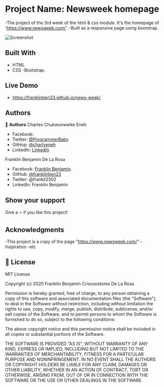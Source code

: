 # Project Name: Newsweek homepage

-The project of the 3rd week of the html & css module. It's the homepage of 'https://www.newsweek.com/'.
-Built as a responsive page using bootstrap.

![Screenshot](https://user-images.githubusercontent.com/68623189/102411485-61b20d80-3fc8-11eb-921d-a78e6116e798.png)

## Built With

- HTML
- CSS
  -Bootstrap.

## Live Demo

- https://franklinben23.github.io/news-week/

## Authors

👤 **Authors**
Charles Chukwunweike Eneh

- Facebook:[]()
- Twitter: [@ProgrammerBaby](https://twitter.com/ProgrammerBaby?s=09)
- GitHup: [@charlyeneh](https://github.com/charlyeneh)
- LinkedIn: [LinkedIn](https://www.linkedin.com/in/charles-chukwunweike-eneh-5345a2147)

Franklin Benjamin De La Rosa

- Facebook: [Franklin Benjamin](https://www.facebook.com/profile.php?id=100005418017053).
- GitHub: [@franklinben23](https://github.com/franklinben23)
- Twitter: @frankli2302
- LinkedIn: Franklin Benjamin

## Show your support

Give a ⭐️ if you like this project!

## Acknowledgments

-This project is a copy of the page "https://www.newsweek.com/"
-Inspiration
-etc

## 📝 License

MIT License

Copyright (c) 2020 Franklin Benjamin Crisosostomo De La Rosa

Permission is hereby granted, free of charge, to any person obtaining a copy
of this software and associated documentation files (the "Software"), to deal
in the Software without restriction, including without limitation the rights
to use, copy, modify, merge, publish, distribute, sublicense, and/or sell
copies of the Software, and to permit persons to whom the Software is
furnished to do so, subject to the following conditions:

The above copyright notice and this permission notice shall be included in all
copies or substantial portions of the Software.

THE SOFTWARE IS PROVIDED "AS IS", WITHOUT WARRANTY OF ANY KIND, EXPRESS OR
IMPLIED, INCLUDING BUT NOT LIMITED TO THE WARRANTIES OF MERCHANTABILITY,
FITNESS FOR A PARTICULAR PURPOSE AND NONINFRINGEMENT. IN NO EVENT SHALL THE
AUTHORS OR COPYRIGHT HOLDERS BE LIABLE FOR ANY CLAIM, DAMAGES OR OTHER
LIABILITY, WHETHER IN AN ACTION OF CONTRACT, TORT OR OTHERWISE, ARISING FROM,
OUT OF OR IN CONNECTION WITH THE SOFTWARE OR THE USE OR OTHER DEALINGS IN THE
SOFTWARE.
